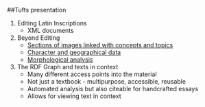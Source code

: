 ##Tufts presentation

1.  Editing Latin Inscriptions
      - XML documents
2.  Beyond Editing
      - [Sections of images linked with concepts and topics][link1]
      - [Character and geographical data][link2]
      - [Morphological analysis][link3]
3.  The RDF Graph and texts in context
      - Many different access points into the material
      - Not just a textbook - multipurpose, accessible, reusable
      - Automated analysis but also citeable for handcrafted essays
      - Allows for viewing text in context

[link1]: http://beta.hpcc.uh.edu/tomcat/latinsources/hivemap.html
[link2]: screengrab1
[link3]: screengrab?

